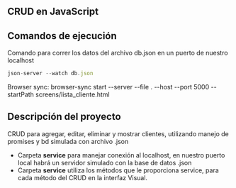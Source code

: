 ## CRUD en JavaScript
## Comandos de ejecución
Comando para correr los datos del archivo db.json en un puerto de nuestro localhost
```js
json-server --watch db.json
```

Browser sync: browser-sync start --server --file . --host --port 5000 --startPath screens/lista_cliente.html

## Descripción del proyecto
CRUD para agregar, editar, eliminar y mostrar clientes, utilizando manejo de promises y bd simulada con archivo .json

- Carpeta **service** para manejar conexión al localhost, en nuestro puerto local habrá un servidor simulado con la base de datos .json
- Carpeta **service** utiliza los métodos que le proporciona service, para cada método del CRUD en la interfaz Visual.
